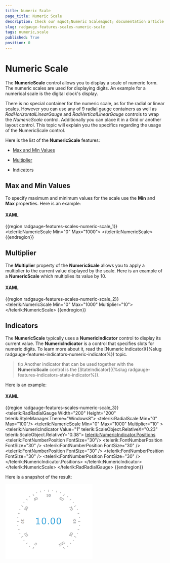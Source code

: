 ```yaml
---
title: Numeric Scale
page_title: Numeric Scale
description: Check our &quot;Numeric Scale&quot; documentation article for the RadGauge {{ site.framework_name }} control.
slug: radgauge-features-scales-numeric-scale
tags: numeric,scale
published: True
position: 0
---
```


# Numeric Scale

The __NumericScale__ control allows you to display a scale of numeric form. The numeric scales are used for displaying digits. An example for a numerical scale is the digital clock's display.

There is no special container for the numeric scale, as for the radial or linear scales. However you can use any of 9 radial gauge containers as well as *RadHorizontalLinearGauge* and *RadVerticalLinearGauge* controls to wrap the *NumericScale* control. Additionally you can place it in a Grid or another layout control. This topic will explain you the specifics regarding the usage of the NumericScale control.

Here is the list of the __NumericScale__ features:

* [Max and Min Values](#max-and-min-values)

* [Multiplier](#multiplier)

* [Indicators](#indicators)

## Max and Min Values

To specify maximum and minimum values for the scale use the __Min__ and __Max__ properties. Here is an example:

#### __XAML__
{{region radgauge-features-scales-numeric-scale_1}}
	<telerik:NumericScale Min="0" Max="1000">
	</telerik:NumericScale>
{{endregion}}

## Multiplier

The __Multiplier__ property of the __NumericScale__ allows you to apply a multiplier to the current value displayed by the scale. Here is an example of a __NumericScale__ which multiplies its value by 10.

#### __XAML__
{{region radgauge-features-scales-numeric-scale_2}}
	<telerik:NumericScale Min="0"
	                      Max="1000"
	                      Multiplier="10">
	</telerik:NumericScale>
{{endregion}}

## Indicators

The __NumericScale__ typically uses a __NumericIndicator__ control to display its current value. The __NumericIndicator__ is a control that specifies slots for numeric digits. To learn more about it, read the [Numeric Indicator]({%slug radgauge-features-indicators-numeric-indicator%}) topic.

>tip Another indicator that can be used together with the __NumericScale__ control is the [StateIndicator]({%slug radgauge-features-indicators-state-indicator%}).

Here is an example:

#### __XAML__
{{region radgauge-features-scales-numeric-scale_3}}
	<telerik:RadRadialGauge Width="200" Height="200" telerik:StyleManager.Theme="Windows8">
	    <telerik:RadialScale Min="0" Max="100"/>
	    <telerik:NumericScale Min="0" Max="1000"
	                          Multiplier="10" >
	        <telerik:NumericIndicator Value="1" 
	                                  telerik:ScaleObject.RelativeX="0.23"
	                                  telerik:ScaleObject.RelativeY="0.38">
	            <telerik:NumericIndicator.Positions>
	                <telerik:FontNumberPosition FontSize="30"/>
	                <telerik:FontNumberPosition FontSize="30" />
	                <telerik:FontNumberPosition FontSize="30" />
	                <telerik:FontNumberPosition FontSize="30" />
	                <telerik:FontNumberPosition FontSize="30" />
	                <telerik:FontNumberPosition FontSize="30" />
	            </telerik:NumericIndicator.Positions>
	        </telerik:NumericIndicator>
	    </telerik:NumericScale>
	</telerik:RadRadialGauge>
{{endregion}}

Here is a snapshot of the result:

![WPF RadGauge ](images/RadGauge_Features_NumericScale_02.png)